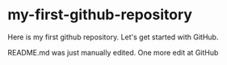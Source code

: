 # my-first-github-repository
Here is my first github repository. Let's get started with GitHub.

README.md was just manually edited. One more edit at GitHub

